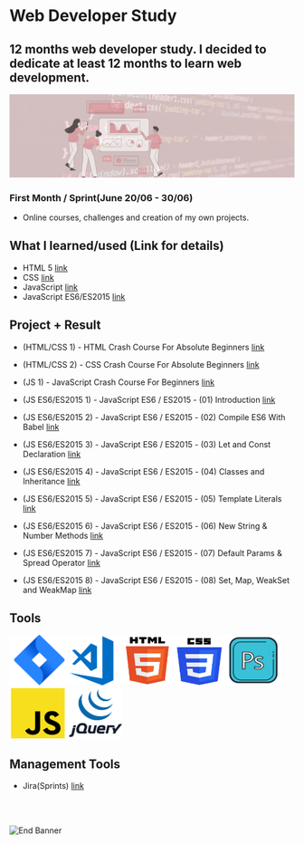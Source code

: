 # Web Developer Study
## 12 months web developer study. I decided to dedicate at least 12 months to learn web development.

![Begin Banner](Documentation/top-1200x350.gif)

### First Month / Sprint(June 20/06 - 30/06)
* Online courses, challenges and creation of my own projects.

## What I learned/used (Link for details)
* HTML 5 [link](https://github.com/pittyh6/12Mths-WebDevelopmentStudy-2022-2023/blob/master/learnedHTML.md)
* CSS [link](https://github.com/pittyh6/12Mths-WebDevelopmentStudy-2022-2023/blob/master/learnedCSS.md)
* JavaScript [link](https://github.com/pittyh6/12Mths-WebDevelopmentStudy-2022-2023/blob/master/learnedJAVASCRIPT.md)
* JavaScript ES6/ES2015 [link](https://github.com/pittyh6/12Mths-WebDevelopmentStudy-2022-2023/blob/master/learnedES6-ES2015.md)

## Project + Result
* (HTML/CSS 1) - HTML Crash Course For Absolute Beginners [link](https://github.com/pittyh6/12Mths-WebDevelopmentStudy-2022-2023/tree/master/WDS-18_HTML-CSS_1_HTML_Crash_Course_For_Absolute_Beginners)

* (HTML/CSS 2) - CSS Crash Course For Absolute Beginners [link](https://github.com/pittyh6/12Mths-WebDevelopmentStudy-2022-2023/tree/master/WDS-24_HTML-CSS-2_CSS_Crash_Course_For_Absolute_Beginners)

* (JS 1) - JavaScript Crash Course For Beginners [link](https://github.com/pittyh6/12Mths-WebDevelopmentStudy-2022-2023/tree/master/WDS-20_JS-1_JavaScript_Crash_Course_For_Beginners)

* (JS ES6/ES2015 1) - JavaScript ES6 / ES2015 - (01) Introduction [link](https://github.com/pittyh6/12Mths-WebDevelopmentStudy-2022-2023/tree/master/WDS-21_ES6-1_JavaScript_ES6-ES2015_01_Introduction)

* (JS ES6/ES2015 2) - JavaScript ES6 / ES2015 - (02) Compile ES6 With Babel [link](https://github.com/pittyh6/12Mths-WebDevelopmentStudy-2022-2023/tree/master/WDS-25_ES6-2_JavaScript_ES6-ES2015_02_Compile_ES6_With_Babel)

* (JS ES6/ES2015 3) - JavaScript ES6 / ES2015 - (03) Let and Const Declaration [link](https://github.com/pittyh6/12Mths-WebDevelopmentStudy-2022-2023/tree/master/WDS-26_ES6-3_JavaScript_ES6-ES2015_03_Let_and_Const_Declaration)


* (JS ES6/ES2015 4) - JavaScript ES6 / ES2015 - (04) Classes and Inheritance [link](https://github.com/pittyh6/12Mths-WebDevelopmentStudy-2022-2023/tree/master/WDS-27_ES6-4_JavaScript_ES6-ES2015_04_Classes_and_Inheritance)

* (JS ES6/ES2015 5) - JavaScript ES6 / ES2015 - (05) Template Literals [link](https://github.com/pittyh6/12Mths-WebDevelopmentStudy-2022-2023/tree/master/WDS-28_ES6-5_JavaScript_ES6-ES2015_05_Template_Literals)

* (JS ES6/ES2015 6) - JavaScript ES6 / ES2015 - (06) New String & Number Methods [link](https://github.com/pittyh6/12Mths-WebDevelopmentStudy-2022-2023/tree/master/WDS-29_ES6-6_JavaScript_ES6-ES2015_06_New_String_&_Number_Methods)

* (JS ES6/ES2015 7) - JavaScript ES6 / ES2015 - (07) Default Params & Spread Operator [link](https://github.com/pittyh6/1-12Mths-WebDevelopmentStudy-2022-2023/tree/master/WDS-30_ES6-7_JavaScript_ES6-ES2015_07_Default_Params_&_Spread_Operator)

* (JS ES6/ES2015 8) - JavaScript ES6 / ES2015 - (08) Set, Map, WeakSet and WeakMap [link](https://github.com/pittyh6/1-12Mths-WebDevelopmentStudy-2022-2023/tree/master/WDS-31_ES6-8_JavaScript_ES6-ES2015_08_Set,_Map,_WeakSet_and_WeakMap)

## Tools
<img src= Documentation/jira.png  height="90" width="100" ><img src= Documentation/vscode.png  height="90" width="100"><img src= Documentation/html.png  height="90" width="90"><img src= Documentation/css.png  height="90" width="90"><img src= Documentation/photoshop.png  height="90" width="100"><img src= Documentation/js.png  height="90" width="100"><img src= Documentation/jquery.png  height="90" width="100">

## Management Tools
* Jira(Sprints) [link](https://github.com/pittyh6/12Mths-WebDevelopmentStudy-2022-2023/tree/master/Sprint)

<br>
<br>

![End Banner](Documentation/botton-1200x350.gif)